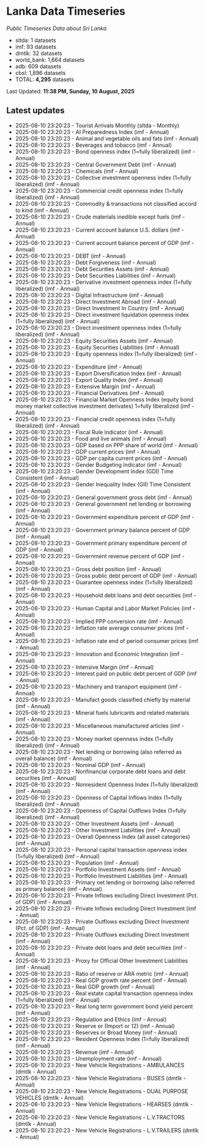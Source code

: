 # Lanka Data Timeseries
*Public Timeseries Data about Sri Lanka*

* sltda: 1 datasets
* imf: 93 datasets
* dmtlk: 32 datasets
* world_bank: 1,664 datasets
* adb: 609 datasets
* cbsl: 1,896 datasets
* TOTAL: **4,295** datasets

Last Updated: **11:38 PM, Sunday, 10 August, 2025**

## Latest updates

* 2025-08-10 23:20:23 - Tourist Arrivals Monthly (sltda - Monthly)
* 2025-08-10 23:20:23 - AI Preparedness Index (imf - Annual)
* 2025-08-10 23:20:23 - Animal and vegetable oils and fats (imf - Annual)
* 2025-08-10 23:20:23 - Beverages and tobacco (imf - Annual)
* 2025-08-10 23:20:23 - Bond openness index (1=fully liberalized) (imf - Annual)
* 2025-08-10 23:20:23 - Central Government Debt (imf - Annual)
* 2025-08-10 23:20:23 - Chemicals (imf - Annual)
* 2025-08-10 23:20:23 - Collective investment openness index (1=fully liberalized) (imf - Annual)
* 2025-08-10 23:20:23 - Commercial credit openness index (1=fully liberalized) (imf - Annual)
* 2025-08-10 23:20:23 - Commodity & transactions not classified accord to kind (imf - Annual)
* 2025-08-10 23:20:23 - Crude materials inedible except fuels (imf - Annual)
* 2025-08-10 23:20:23 - Current account balance U.S. dollars (imf - Annual)
* 2025-08-10 23:20:23 - Current account balance percent of GDP (imf - Annual)
* 2025-08-10 23:20:23 - DEBT (imf - Annual)
* 2025-08-10 23:20:23 - Debt Forgiveness (imf - Annual)
* 2025-08-10 23:20:23 - Debt Securities Assets (imf - Annual)
* 2025-08-10 23:20:23 - Debt Securities Liabilities (imf - Annual)
* 2025-08-10 23:20:23 - Derivative investment openness index (1=fully liberalized) (imf - Annual)
* 2025-08-10 23:20:23 - Digital Infrastructure (imf - Annual)
* 2025-08-10 23:20:23 - Direct Investment Abroad (imf - Annual)
* 2025-08-10 23:20:23 - Direct Investment In Country (imf - Annual)
* 2025-08-10 23:20:23 - Direct investment liquidation openness index (1=fully liberalized) (imf - Annual)
* 2025-08-10 23:20:23 - Direct investment openness index (1=fully liberalized) (imf - Annual)
* 2025-08-10 23:20:23 - Equity Securities Assets (imf - Annual)
* 2025-08-10 23:20:23 - Equity Securities Liabilities (imf - Annual)
* 2025-08-10 23:20:23 - Equity openness index (1=fully liberalized) (imf - Annual)
* 2025-08-10 23:20:23 - Expenditure (imf - Annual)
* 2025-08-10 23:20:23 - Export Diversification Index (imf - Annual)
* 2025-08-10 23:20:23 - Export Quality Index (imf - Annual)
* 2025-08-10 23:20:23 - Extensive Margin (imf - Annual)
* 2025-08-10 23:20:23 - Financial Derivatives (imf - Annual)
* 2025-08-10 23:20:23 - Financial Market Openness Index (equity bond money market collective investment derivates) 1=fully liberalized (imf - Annual)
* 2025-08-10 23:20:23 - Financial credit openness index (1=fully liberalized) (imf - Annual)
* 2025-08-10 23:20:23 - Fiscal Rule Indicator (imf - Annual)
* 2025-08-10 23:20:23 - Food and live animals (imf - Annual)
* 2025-08-10 23:20:23 - GDP based on PPP share of world (imf - Annual)
* 2025-08-10 23:20:23 - GDP current prices (imf - Annual)
* 2025-08-10 23:20:23 - GDP per capita current prices (imf - Annual)
* 2025-08-10 23:20:23 - Gender Budgeting Indicator (imf - Annual)
* 2025-08-10 23:20:23 - Gender Development Index (GDI) Time Consistent (imf - Annual)
* 2025-08-10 23:20:23 - Gender Inequality Index (GII) Time Consistent (imf - Annual)
* 2025-08-10 23:20:23 - General government gross debt (imf - Annual)
* 2025-08-10 23:20:23 - General government net lending or borrowing (imf - Annual)
* 2025-08-10 23:20:23 - Government expenditure percent of GDP (imf - Annual)
* 2025-08-10 23:20:23 - Government primary balance percent of GDP (imf - Annual)
* 2025-08-10 23:20:23 - Government primary expenditure percent of GDP (imf - Annual)
* 2025-08-10 23:20:23 - Government revenue percent of GDP (imf - Annual)
* 2025-08-10 23:20:23 - Gross debt position (imf - Annual)
* 2025-08-10 23:20:23 - Gross public debt percent of GDP (imf - Annual)
* 2025-08-10 23:20:23 - Guarantee openness index (1=fully liberalized) (imf - Annual)
* 2025-08-10 23:20:23 - Household debt loans and debt securities (imf - Annual)
* 2025-08-10 23:20:23 - Human Capital and Labor Market Policies (imf - Annual)
* 2025-08-10 23:20:23 - Implied PPP conversion rate (imf - Annual)
* 2025-08-10 23:20:23 - Inflation rate average consumer prices (imf - Annual)
* 2025-08-10 23:20:23 - Inflation rate end of period consumer prices (imf - Annual)
* 2025-08-10 23:20:23 - Innovation and Economic Integration (imf - Annual)
* 2025-08-10 23:20:23 - Intensive Margin (imf - Annual)
* 2025-08-10 23:20:23 - Interest paid on public debt percent of GDP (imf - Annual)
* 2025-08-10 23:20:23 - Machinery and transport equipment (imf - Annual)
* 2025-08-10 23:20:23 - Manufact goods classified chiefly by material (imf - Annual)
* 2025-08-10 23:20:23 - Mineral fuels lubricants and related materials (imf - Annual)
* 2025-08-10 23:20:23 - Miscellaneous manufactured articles (imf - Annual)
* 2025-08-10 23:20:23 - Money market openness index (1=fully liberalized) (imf - Annual)
* 2025-08-10 23:20:23 - Net lending or borrowing (also referred as overall balance) (imf - Annual)
* 2025-08-10 23:20:23 - Nominal GDP (imf - Annual)
* 2025-08-10 23:20:23 - Nonfinancial corporate debt loans and debt securities (imf - Annual)
* 2025-08-10 23:20:23 - Nonresident Openness Index (1=fully liberalized) (imf - Annual)
* 2025-08-10 23:20:23 - Openness of Capital Inflows Index (1=fully liberalized) (imf - Annual)
* 2025-08-10 23:20:23 - Openness of Capital Outflows Index (1=fully liberalized) (imf - Annual)
* 2025-08-10 23:20:23 - Other Investment Assets (imf - Annual)
* 2025-08-10 23:20:23 - Other Investment Liabilities (imf - Annual)
* 2025-08-10 23:20:23 - Overall Openness Index (all asset categories) (imf - Annual)
* 2025-08-10 23:20:23 - Personal capital transaction openness index (1=fully liberalized) (imf - Annual)
* 2025-08-10 23:20:23 - Population (imf - Annual)
* 2025-08-10 23:20:23 - Portfolio Investment Assets (imf - Annual)
* 2025-08-10 23:20:23 - Portfolio Investment Liabilities (imf - Annual)
* 2025-08-10 23:20:23 - Primary net lending or borrowing (also referred as primary balance) (imf - Annual)
* 2025-08-10 23:20:23 - Private Inflows excluding Direct Investment (Pct. of GDP) (imf - Annual)
* 2025-08-10 23:20:23 - Private Inflows excluding Direct Investment (imf - Annual)
* 2025-08-10 23:20:23 - Private Outflows excluding Direct Investment (Pct. of GDP) (imf - Annual)
* 2025-08-10 23:20:23 - Private Outflows excluding Direct Investment (imf - Annual)
* 2025-08-10 23:20:23 - Private debt loans and debt securities (imf - Annual)
* 2025-08-10 23:20:23 - Proxy for Official Other Investment Liabilities (imf - Annual)
* 2025-08-10 23:20:23 - Ratio of reserve or ARA metric (imf - Annual)
* 2025-08-10 23:20:23 - Real GDP growth rate percent (imf - Annual)
* 2025-08-10 23:20:23 - Real GDP growth (imf - Annual)
* 2025-08-10 23:20:23 - Real estate capital transaction openness index (1=fully liberalized) (imf - Annual)
* 2025-08-10 23:20:23 - Real long term government bond yield percent (imf - Annual)
* 2025-08-10 23:20:23 - Regulation and Ethics (imf - Annual)
* 2025-08-10 23:20:23 - Reserve or (Import or 12) (imf - Annual)
* 2025-08-10 23:20:23 - Reserves or Broad Money (imf - Annual)
* 2025-08-10 23:20:23 - Resident Openness Index (1=fully liberalized) (imf - Annual)
* 2025-08-10 23:20:23 - Revenue (imf - Annual)
* 2025-08-10 23:20:23 - Unemployment rate (imf - Annual)
* 2025-08-10 23:20:23 - New Vehicle Registrations - AMBULANCES (dmtlk - Annual)
* 2025-08-10 23:20:23 - New Vehicle Registrations - BUSES (dmtlk - Annual)
* 2025-08-10 23:20:23 - New Vehicle Registrations - DUAL PURPOSE VEHICLES (dmtlk - Annual)
* 2025-08-10 23:20:23 - New Vehicle Registrations - HEARSES (dmtlk - Annual)
* 2025-08-10 23:20:23 - New Vehicle Registrations - L.V.TRACTORS (dmtlk - Annual)
* 2025-08-10 23:20:23 - New Vehicle Registrations - L.V.TRAILERS (dmtlk - Annual)